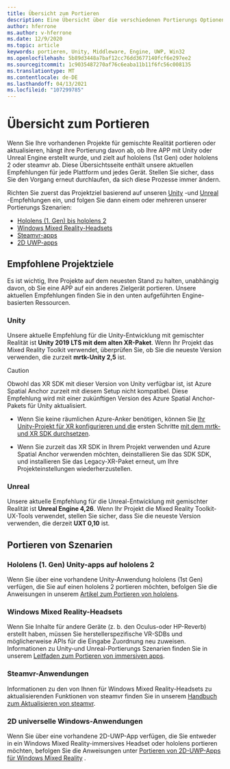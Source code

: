 ```yaml
---
title: Übersicht zum Portieren
description: Eine Übersicht über die verschiedenen Portierungs Optionen, um Ihre vorhandenen Anwendungen in die gemischte Realität für hololens und VR zu bringen.
author: hferrone
ms.author: v-hferrone
ms.date: 12/9/2020
ms.topic: article
keywords: portieren, Unity, Middleware, Engine, UWP, Win32
ms.openlocfilehash: 5b89d3448a7baf12cc76dd3677140fcf6e297ee2
ms.sourcegitcommit: 1c9035487270af76c6eaba11b11f6fc56c008135
ms.translationtype: MT
ms.contentlocale: de-DE
ms.lasthandoff: 04/13/2021
ms.locfileid: "107299785"
---
```

# <a name="porting-overview"></a>Übersicht zum Portieren

Wenn Sie Ihre vorhandenen Projekte für gemischte Realität portieren oder aktualisieren, hängt ihre Portierung davon ab, ob Ihre APP mit Unity oder Unreal Engine erstellt wurde, und zielt auf hololens (1st Gen) oder hololens 2 oder steamvr ab. Diese Übersichtsseite enthält unsere aktuellen Empfehlungen für jede Plattform und jedes Gerät. Stellen Sie sicher, dass Sie den Vorgang erneut durchlaufen, da sich diese Prozesse immer ändern.

Richten Sie zuerst das Projektziel basierend auf unseren [Unity](#unity) -und [Unreal](#unreal) -Empfehlungen ein, und folgen Sie dann einem oder mehreren unserer Portierungs Szenarien:

- [Hololens (1. Gen) bis hololens 2](#hololens-1st-gen-unity-apps-to-hololens-2)
- [Windows Mixed Reality-Headsets](#windows-mixed-reality-headsets)
- [Steamvr-apps](#steamvr-applications)
- [2D UWP-apps](#2d-universal-windows-applications)

## <a name="recommended-project-targets"></a>Empfohlene Projektziele

Es ist wichtig, Ihre Projekte auf dem neuesten Stand zu halten, unabhängig davon, ob Sie eine APP auf ein anderes Zielgerät portieren. Unsere aktuellen Empfehlungen finden Sie in den unten aufgeführten Engine-basierten Ressourcen.

### <a name="unity"></a>Unity

Unsere aktuelle Empfehlung für die Unity-Entwicklung mit gemischter Realität ist **Unity 2019 LTS mit dem alten XR-Paket**. Wenn Ihr Projekt das Mixed Reality Toolkit verwendet, überprüfen Sie, ob Sie die neueste Version verwenden, die zurzeit **mrtk-Unity 2,5** ist.

> [!CAUTION]
> Obwohl das XR SDK mit dieser Version von Unity verfügbar ist, ist Azure Spatial Anchor zurzeit mit diesem Setup nicht kompatibel. Diese Empfehlung wird mit einer zukünftigen Version des Azure Spatial Anchor-Pakets für Unity aktualisiert.
> 
> * Wenn Sie keine räumlichen Azure-Anker benötigen, können Sie [Ihr Unity-Projekt für XR konfigurieren und die](https://docs.unity3d.com/Manual/configuring-project-for-xr.html) ersten Schritte [mit dem mrtk-und XR SDK durchsetzen](https://docs.microsoft.com/windows/mixed-reality/mrtk-unity/configuration/getting-started-with-mrtk-and-xrsdk).
> 
> * Wenn Sie zurzeit das XR SDK in Ihrem Projekt verwenden und Azure Spatial Anchor verwenden möchten, deinstallieren Sie das SDK SDK, und installieren Sie das Legacy-XR-Paket erneut, um Ihre Projekteinstellungen wiederherzustellen.

### <a name="unreal"></a>Unreal

Unsere aktuelle Empfehlung für die Unreal-Entwicklung mit gemischter Realität ist **Unreal Engine 4,26**. Wenn Ihr Projekt die Mixed Reality Toolkit-UX-Tools verwendet, stellen Sie sicher, dass Sie die neueste Version verwenden, die derzeit **UXT 0,10** ist.

## <a name="porting-scenarios"></a>Portieren von Szenarien

### <a name="hololens-1st-gen-unity-apps-to-hololens-2"></a>Hololens (1. Gen) Unity-apps auf hololens 2

Wenn Sie über eine vorhandene Unity-Anwendung hololens (1st Gen) verfügen, die Sie auf einen hololens 2 portieren möchten, befolgen Sie die Anweisungen in unserem [Artikel zum Portieren von hololens](./porting-hl1-hl2.md).

### <a name="windows-mixed-reality-headsets"></a>Windows Mixed Reality-Headsets

Wenn Sie Inhalte für andere Geräte (z. b. den Oculus-oder HP-Reverb) erstellt haben, müssen Sie herstellerspezifische VR-SDBs und möglicherweise APIs für die Eingabe Zuordnung neu zuweisen. Informationen zu Unity-und Unreal-Portierungs Szenarien finden Sie in unserem [Leitfaden zum Portieren von immersiven apps](porting-guides.md).

### <a name="steamvr-applications"></a>Steamvr-Anwendungen

Informationen zu den von Ihnen für Windows Mixed Reality-Headsets zu aktualisierenden Funktionen von steamvr finden Sie in unserem [Handbuch zum Aktualisieren von steamvr](updating-your-steamvr-application-for-windows-mixed-reality.md).

### <a name="2d-universal-windows-applications"></a>2D universelle Windows-Anwendungen

Wenn Sie über eine vorhandene 2D-UWP-App verfügen, die Sie entweder in ein Windows Mixed Reality-immersives Headset oder hololens portieren möchten, befolgen Sie die Anweisungen unter [Portieren von 2D-UWP-Apps für Windows Mixed Reality](building-2d-apps.md) .